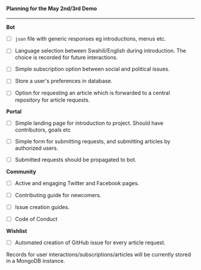 #### Planning for the May 2nd/3rd Demo

---

**Bot**
- [ ] `json` file with generic responses eg introductions, menus etc.

- [ ] Language selection between Swahili/English during introduction. The choice is recorded for future interactions. 

- [ ] Simple subscription option between social and political issues.

- [ ] Store a user's preferences in database.

- [ ] Option for requesting an article which is forwarded to a central repository for article requests.

**Portal**   
- [ ] Simple landing page for introduction to project. Should have contributors, goals etc

- [ ] Simple form for submitting requests, and submitting articles by authorized users.

- [ ] Submitted requests should be propagated to bot.

**Community**  
- [ ] Active and engaging Twitter and Facebook pages.
- [ ] Contributing guide for newcomers.
- [ ] Issue creation guides.
- [ ] Code of Conduct


**Wishlist**

- [ ] Automated creation of GitHub issue for every article request.

Records for user interactions/subscriptions/articles will be currently stored in a MongoDB instance.
